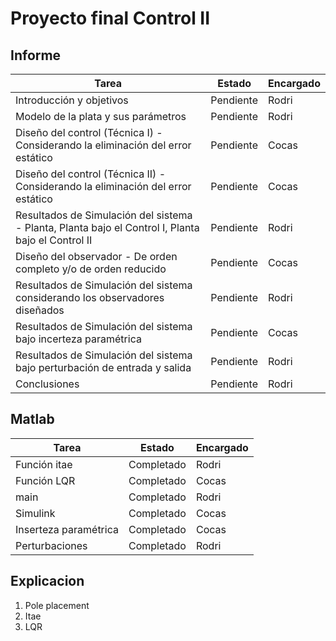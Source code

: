 # Proyecto final Control II

## Informe

|Tarea|Estado|Encargado|
|-----|------|---------|
|Introducción y objetivos|Pendiente|Rodri|
|Modelo de la plata y sus parámetros|Pendiente|Rodri|
|Diseño del control (Técnica I) - Considerando la eliminación del error estático|Pendiente|Cocas|
|Diseño del control (Técnica II) - Considerando la eliminación del error estático|Pendiente|Cocas|
|Resultados de Simulación del sistema - Planta, Planta bajo el Control I, Planta bajo el Control II|Pendiente|Rodri|
|Diseño del observador - De orden completo y/o de orden reducido|Pendiente|Cocas|Cocas|
|Resultados de Simulación del sistema considerando los observadores diseñados|Pendiente|Rodri|
|Resultados de Simulación del sistema bajo incerteza paramétrica|Pendiente|Cocas|
|Resultados de Simulación del sistema bajo perturbación de entrada y salida|Pendiente|Rodri|
|Conclusiones|Pendiente|Rodri|

## Matlab
|Tarea|Estado|Encargado|
|-----|------|---------|
|Función itae|Completado|Rodri|
|Función LQR|Completado|Cocas|
|main|Completado|Rodri|
|Simulink|Completado|Cocas|
|Inserteza paramétrica|Completado|Cocas|
|Perturbaciones|Completado|Rodri|

## Explicacion

1. Pole placement
2. Itae
3. LQR
